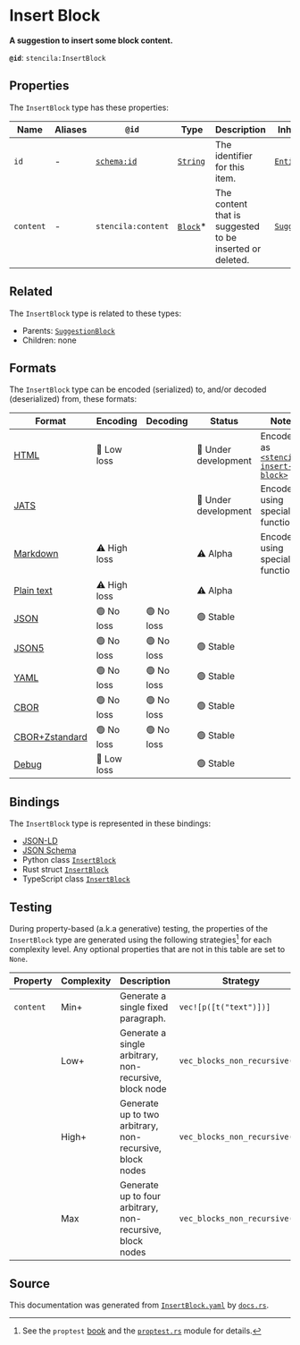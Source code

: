# Insert Block

**A suggestion to insert some block content.**

**`@id`**: `stencila:InsertBlock`

## Properties

The `InsertBlock` type has these properties:

| Name      | Aliases | `@id`                                | Type                                                                                            | Description                                              | Inherited from                                                                                                      |
| --------- | ------- | ------------------------------------ | ----------------------------------------------------------------------------------------------- | -------------------------------------------------------- | ------------------------------------------------------------------------------------------------------------------- |
| `id`      | -       | [`schema:id`](https://schema.org/id) | [`String`](https://github.com/stencila/stencila/blob/main/docs/reference/schema/data/string.md) | The identifier for this item.                            | [`Entity`](https://github.com/stencila/stencila/blob/main/docs/reference/schema/other/entity.md)                    |
| `content` | -       | `stencila:content`                   | [`Block`](https://github.com/stencila/stencila/blob/main/docs/reference/schema/prose/block.md)* | The content that is suggested to be inserted or deleted. | [`SuggestionBlock`](https://github.com/stencila/stencila/blob/main/docs/reference/schema/prose/suggestion-block.md) |

## Related

The `InsertBlock` type is related to these types:

- Parents: [`SuggestionBlock`](https://github.com/stencila/stencila/blob/main/docs/reference/schema/prose/suggestion-block.md)
- Children: none

## Formats

The `InsertBlock` type can be encoded (serialized) to, and/or decoded (deserialized) from, these formats:

| Format                                                                                             | Encoding         | Decoding     | Status                 | Notes                                                                                                                   |
| -------------------------------------------------------------------------------------------------- | ---------------- | ------------ | ---------------------- | ----------------------------------------------------------------------------------------------------------------------- |
| [HTML](https://github.com/stencila/stencila/blob/main/docs/reference/formats/html.md)              | 🔷 Low loss       |              | 🚧 Under development    | Encoded as [`<stencila-insert-block>`](https://developer.mozilla.org/en-US/docs/Web/HTML/Element/stencila-insert-block) |
| [JATS](https://github.com/stencila/stencila/blob/main/docs/reference/formats/jats.md)              |                  |              | 🚧 Under development    | Encoded using special function                                                                                          |
| [Markdown](https://github.com/stencila/stencila/blob/main/docs/reference/formats/markdown.md)      | ⚠️ High loss     |              | ⚠️ Alpha               | Encoded using special function                                                                                          |
| [Plain text](https://github.com/stencila/stencila/blob/main/docs/reference/formats/text.md)        | ⚠️ High loss     |              | ⚠️ Alpha               |                                                                                                                         |
| [JSON](https://github.com/stencila/stencila/blob/main/docs/reference/formats/json.md)              | 🟢 No loss        | 🟢 No loss    | 🟢 Stable               |                                                                                                                         |
| [JSON5](https://github.com/stencila/stencila/blob/main/docs/reference/formats/json5.md)            | 🟢 No loss        | 🟢 No loss    | 🟢 Stable               |                                                                                                                         |
| [YAML](https://github.com/stencila/stencila/blob/main/docs/reference/formats/yaml.md)              | 🟢 No loss        | 🟢 No loss    | 🟢 Stable               |                                                                                                                         |
| [CBOR](https://github.com/stencila/stencila/blob/main/docs/reference/formats/cbor.md)              | 🟢 No loss        | 🟢 No loss    | 🟢 Stable               |                                                                                                                         |
| [CBOR+Zstandard](https://github.com/stencila/stencila/blob/main/docs/reference/formats/cborzst.md) | 🟢 No loss        | 🟢 No loss    | 🟢 Stable               |                                                                                                                         |
| [Debug](https://github.com/stencila/stencila/blob/main/docs/reference/formats/debug.md)            | 🔷 Low loss       |              | 🟢 Stable               |                                                                                                                         |

## Bindings

The `InsertBlock` type is represented in these bindings:

- [JSON-LD](https://stencila.dev/InsertBlock.jsonld)
- [JSON Schema](https://stencila.dev/InsertBlock.schema.json)
- Python class [`InsertBlock`](https://github.com/stencila/stencila/blob/main/python/python/stencila/types/insert_block.py)
- Rust struct [`InsertBlock`](https://github.com/stencila/stencila/blob/main/rust/schema/src/types/insert_block.rs)
- TypeScript class [`InsertBlock`](https://github.com/stencila/stencila/blob/main/typescript/src/types/InsertBlock.ts)

## Testing

During property-based (a.k.a generative) testing, the properties of the `InsertBlock` type are generated using the following strategies[^1] for each complexity level. Any optional properties that are not in this table are set to `None`.

| Property  | Complexity | Description                                               | Strategy                      |
| --------- | ---------- | --------------------------------------------------------- | ----------------------------- |
| `content` | Min+       | Generate a single fixed paragraph.                        | `vec![p([t("text")])]`        |
|           | Low+       | Generate a single arbitrary, non-recursive, block node    | `vec_blocks_non_recursive(1)` |
|           | High+      | Generate up to two arbitrary, non-recursive, block nodes  | `vec_blocks_non_recursive(2)` |
|           | Max        | Generate up to four arbitrary, non-recursive, block nodes | `vec_blocks_non_recursive(4)` |

## Source

This documentation was generated from [`InsertBlock.yaml`](https://github.com/stencila/stencila/blob/main/schema/InsertBlock.yaml) by [`docs.rs`](https://github.com/stencila/stencila/blob/main/rust/schema-gen/src/docs.rs).

[^1]: See the `proptest` [book](https://proptest-rs.github.io/proptest/) and the [`proptest.rs`](https://github.com/stencila/stencila/blob/main/rust/schema/src/proptests.rs) module for details.
